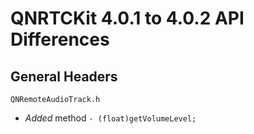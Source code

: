 # QNRTCKit 4.0.1 to 4.0.2 API Differences

## General Headers

```
QNRemoteAudioTrack.h
```
- *Added*  method `- (float)getVolumeLevel;`
